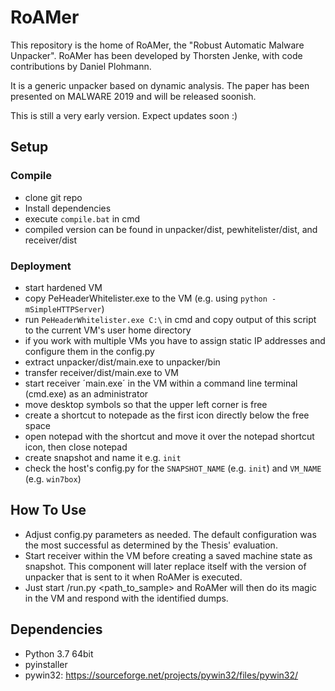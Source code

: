 # RoAMer

This repository is the home of RoAMer, the "Robust Automatic Malware Unpacker".
RoAMer has been developed by Thorsten Jenke, with code contributions by Daniel Plohmann.

It is a generic unpacker based on dynamic analysis. The paper has been presented on MALWARE 2019 and will be released soonish.

This is still a very early version. Expect updates soon :)

## Setup

### Compile
* clone git repo
* Install dependencies 
* execute `compile.bat` in cmd
* compiled version can be found in unpacker/dist, pewhitelister/dist, and receiver/dist

### Deployment

* start hardened VM
* copy PeHeaderWhitelister.exe to the VM (e.g. using `python -mSimpleHTTPServer`)
* run `PeHeaderWhitelister.exe C:\` in cmd and copy output of this script to the current VM's user home directory
* if you work with multiple VMs you have to assign static IP addresses and configure them in the config.py
* extract unpacker/dist/main.exe to unpacker/bin
* transfer receiver/dist/main.exe to VM
* start receiver ´main.exe´ in the VM within a command line terminal (cmd.exe) as an administrator 
* move desktop symbols so that the upper left corner is free
* create a shortcut to notepade as the first icon directly below the free space
* open notepad with the shortcut and move it over the notepad shortcut icon, then close notepad
* create snapshot and name it e.g. `init`
* check the host's config.py for the `SNAPSHOT_NAME` (e.g. `init`) and `VM_NAME` (e.g. `win7box`)

## How To Use

* Adjust config.py parameters as needed. The default configuration was the most successful as determined by the Thesis' evaluation.
* Start receiver within the VM before creating a saved machine state as snapshot. This component will later replace itself with the version of unpacker that is sent to it when RoAMer is executed.
* Just start /run.py <path_to_sample> and RoAMer will then do its magic in the VM and respond with the identified dumps.

## Dependencies

* Python 3.7 64bit
* pyinstaller
* pywin32: https://sourceforge.net/projects/pywin32/files/pywin32/

